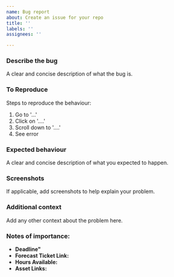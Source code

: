 ```yaml
---
name: Bug report
about: Create an issue for your repo
title: ''
labels: ''
assignees: ''

---
```


### Describe the bug
A clear and concise description of what the bug is.

### To Reproduce
Steps to reproduce the behaviour:
1. Go to '...'
2. Click on '....'
3. Scroll down to '....'
4. See error

### Expected behaviour
A clear and concise description of what you expected to happen.

### Screenshots
If applicable, add screenshots to help explain your problem.

### Additional context
Add any other context about the problem here.

### Notes of importance:

- **Deadline"**
- **Forecast Ticket Link:**
- **Hours Available:**
- **Asset Links:**
